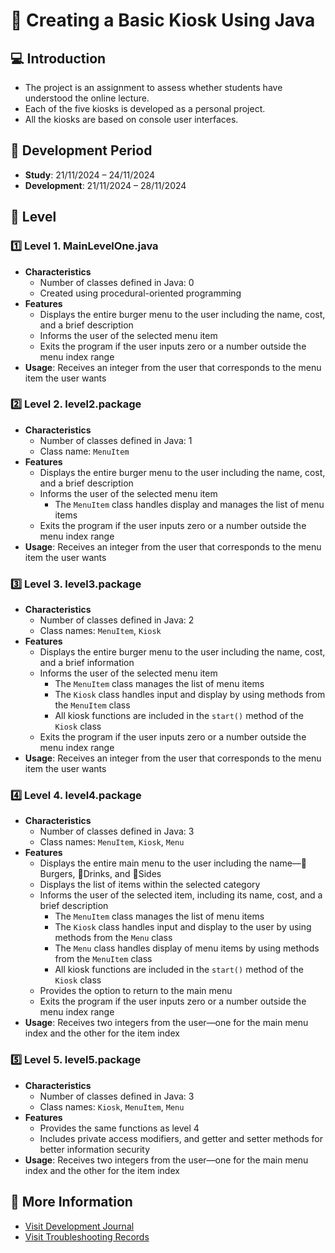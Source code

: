 # 🍔 Creating a Basic Kiosk Using Java

## 💻 Introduction
- The project is an assignment to assess whether students have understood the online lecture.
- Each of the five kiosks is developed as a personal project.
- All the kiosks are based on console user interfaces. 
  

## 📆 Development Period
- **Study**: 21/11/2024 – 24/11/2024
- **Development**: 21/11/2024 – 28/11/2024

## 🚀 Level

### 1️⃣ Level 1. MainLevelOne.java
- **Characteristics**
  - Number of classes defined in Java: 0
  - Created using procedural-oriented programming
- **Features** 
  - Displays the entire burger menu to the user including the name, cost, and a brief description
  - Informs the user of the selected menu item 
  - Exits the program if the user inputs zero or a number outside the menu index range
- **Usage**: Receives an integer from the user that corresponds to the menu item the user wants

### 2️⃣ Level 2. level2.package
- **Characteristics**
  - Number of classes defined in Java: 1
  - Class name: `MenuItem`
- **Features**
  - Displays the entire burger menu to the user including the name, cost, and a brief description
  - Informs the user of the selected menu item
    - The `MenuItem` class handles display and manages the list of menu items
  - Exits the program if the user inputs zero or a number outside the menu index range
- **Usage**: Receives an integer from the user that corresponds to the menu item the user wants

### 3️⃣ Level 3. level3.package
- **Characteristics**
  - Number of classes defined in Java: 2
  - Class names: `MenuItem`, `Kiosk` 
- **Features**
  - Displays the entire burger menu to the user including the name, cost, and a brief information 
  - Informs the user of the selected menu item
    - The `MenuItem` class manages the list of menu items
    - The `Kiosk` class handles input and display by using methods from the `MenuItem` class
    - All kiosk functions are included in the `start()` method of the `Kiosk` class 
  - Exits the program if the user inputs zero or a number outside the menu index range
- **Usage**: Receives an integer from the user that corresponds to the menu item the user wants

### 4️⃣ Level 4. level4.package
- **Characteristics**
  - Number of classes defined in Java: 3
  - Class names: `MenuItem`, `Kiosk`, `Menu` 
- **Features**
  - Displays the entire main menu to the user including the name—🍔Burgers, 🍹Drinks, and 🥗Sides
  - Displays the list of items within the selected category
  - Informs the user of the selected item, including its name, cost, and a brief description
    - The `MenuItem` class manages the list of menu items
    - The `Kiosk` class handles input and display to the user by using methods from the `Menu` class
    - The `Menu` class handles display of menu items by using methods from the `MenuItem` class
    - All kiosk functions are included in the `start()` method of the `Kiosk` class
  - Provides the option to return to the main menu
  - Exits the program if the user inputs zero or a number outside the menu index range
- **Usage**: Receives two integers from the user—one for the main menu index and the other for the item index

### 5️⃣ Level 5. level5.package
- **Characteristics**
  - Number of classes defined in Java: 3
  - Class names: `Kiosk`, `MenuItem`, `Menu` 
- **Features**
  - Provides the same functions as level 4
  - Includes private access modifiers, and getter and setter methods for better information security
- **Usage**: Receives two integers from the user—one for the main menu index and the other for the item index

## 📜 More Information
- [Visit Development Journal](https://writingforever162.tistory.com)
- [Visit Troubleshooting Records](https://writingforever162.tistory.com/category/Troubleshooting%3A%20%EB%AC%B4%EC%97%87%EC%9D%B4%20%EB%AC%B8%EC%A0%9C%EC%98%80%EB%8A%94%EA%B0%80%3F)

